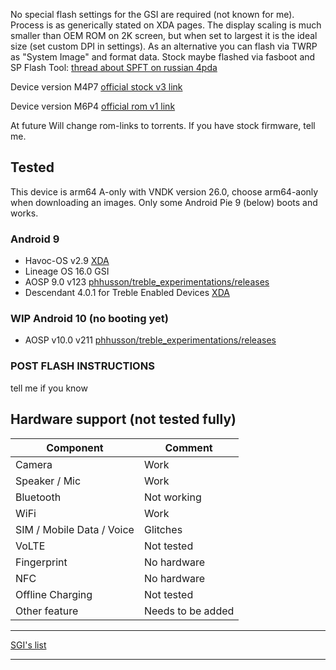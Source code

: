 No special flash settings for the GSI are required (not known for me). Process is as generically stated on XDA pages. The display scaling is much smaller than OEM ROM on 2K screen, but when set to largest it is the ideal size (set custom DPI in settings). As an alternative you can flash via TWRP as "System Image" and format data.
Stock maybe flashed via fasboot and SP Flash Tool: [thread about SPFT on russian 4pda](https://4pda.ru/forum/index.php?showtopic=469340)

Device version M4P7 [official stock v3 link](https://mega.nz/#!1FY1BA4Q!aLM899AghOQHnnDdR5f_6L0IqADZxUieKJqqYwhi2rI)

Device version M6P4 [official rom v1 link](https://yadi.sk/d/-2QpFnbGK95v8A)

At future Will change rom-links to torrents.
If you have stock firmware, tell me.

## Tested
This device is arm64 A-only with VNDK version 26.0, choose arm64-aonly when downloading an images.
Only some Android Pie 9 (below) boots and works.

### Android 9
* Havoc-OS v2.9 [XDA](https://forum.xda-developers.com/project-treble/trebleenabled-device-development/-t3930030/)
* Lineage OS 16.0 GSI
* AOSP 9.0 v123 [phhusson/treble_experimentations/releases](https://github.com/phhusson/treble_experimentations/tree/v123)
* Descendant 4.0.1 for Treble Enabled Devices [XDA](https://forum.xda-developers.com/project-treble/trebleenabled-device-development/descendant-android-pie-custom-rom-ver-t3840578)

### WIP Android 10 (no booting yet)
* AOSP v10.0 v211 [phhusson/treble_experimentations/releases](https://github.com/phhusson/treble_experimentations/tree/v211)

### POST FLASH INSTRUCTIONS
tell me if you know

## Hardware support (not tested fully)

| Component                 |      Comment                                 |
|---------------------------|----------------------------------------------|
| Camera                    | Work                                         |
| Speaker / Mic             | Work                                         |
| Bluetooth                 | Not working                                  |
| WiFi                      | Work                                         |
| SIM / Mobile Data / Voice | Glitches                                     |
| VoLTE                     | Not tested                                   |
| Fingerprint               | No hardware                                  |
| NFC                       | No hardware                                  |
| Offline Charging          | Not tested                                   |
| Other feature             | Needs to be added                            |
---

[SGI's list](https://github.com/phhusson/treble_experimentations/wiki/Generic-System-Image-%28GSI%29-list)

---

